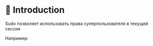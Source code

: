 # 📖 Introduction

Sudo позволяет использовать права суперпользователя в текущей сессии

Например:

```shell

```